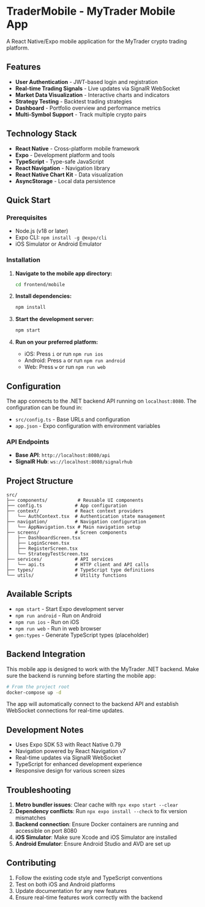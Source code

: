# TraderMobile - MyTrader Mobile App

A React Native/Expo mobile application for the MyTrader crypto trading platform.

## Features

- **User Authentication** - JWT-based login and registration
- **Real-time Trading Signals** - Live updates via SignalR WebSocket
- **Market Data Visualization** - Interactive charts and indicators
- **Strategy Testing** - Backtest trading strategies
- **Dashboard** - Portfolio overview and performance metrics
- **Multi-Symbol Support** - Track multiple crypto pairs

## Technology Stack

- **React Native** - Cross-platform mobile framework
- **Expo** - Development platform and tools
- **TypeScript** - Type-safe JavaScript
- **React Navigation** - Navigation library
- **React Native Chart Kit** - Data visualization
- **AsyncStorage** - Local data persistence

## Quick Start

### Prerequisites
- Node.js (v18 or later)
- Expo CLI: `npm install -g @expo/cli`
- iOS Simulator or Android Emulator

### Installation

1. **Navigate to the mobile app directory:**
   ```bash
   cd frontend/mobile
   ```

2. **Install dependencies:**
   ```bash
   npm install
   ```

3. **Start the development server:**
   ```bash
   npm start
   ```

4. **Run on your preferred platform:**
   - iOS: Press `i` or run `npm run ios`
   - Android: Press `a` or run `npm run android`
   - Web: Press `w` or run `npm run web`

## Configuration

The app connects to the .NET backend API running on `localhost:8080`. The configuration can be found in:

- `src/config.ts` - Base URLs and configuration
- `app.json` - Expo configuration with environment variables

### API Endpoints
- **Base API**: `http://localhost:8080/api`
- **SignalR Hub**: `ws://localhost:8080/signalrhub`

## Project Structure

```
src/
├── components/           # Reusable UI components
├── config.ts            # App configuration
├── context/             # React context providers
│   └── AuthContext.tsx  # Authentication state management
├── navigation/          # Navigation configuration
│   └── AppNavigation.tsx # Main navigation setup
├── screens/             # Screen components
│   ├── DashboardScreen.tsx
│   ├── LoginScreen.tsx
│   ├── RegisterScreen.tsx
│   └── StrategyTestScreen.tsx
├── services/            # API services
│   └── api.ts           # HTTP client and API calls
├── types/               # TypeScript type definitions
└── utils/               # Utility functions
```

## Available Scripts

- `npm start` - Start Expo development server
- `npm run android` - Run on Android
- `npm run ios` - Run on iOS
- `npm run web` - Run in web browser
- `gen:types` - Generate TypeScript types (placeholder)

## Backend Integration

This mobile app is designed to work with the MyTrader .NET backend. Make sure the backend is running before starting the mobile app:

```bash
# From the project root
docker-compose up -d
```

The app will automatically connect to the backend API and establish WebSocket connections for real-time updates.

## Development Notes

- Uses Expo SDK 53 with React Native 0.79
- Navigation powered by React Navigation v7
- Real-time updates via SignalR WebSocket
- TypeScript for enhanced development experience
- Responsive design for various screen sizes

## Troubleshooting

1. **Metro bundler issues**: Clear cache with `npx expo start --clear`
2. **Dependency conflicts**: Run `npx expo install --check` to fix version mismatches
3. **Backend connection**: Ensure Docker containers are running and accessible on port 8080
4. **iOS Simulator**: Make sure Xcode and iOS Simulator are installed
5. **Android Emulator**: Ensure Android Studio and AVD are set up

## Contributing

1. Follow the existing code style and TypeScript conventions
2. Test on both iOS and Android platforms
3. Update documentation for any new features
4. Ensure real-time features work correctly with the backend